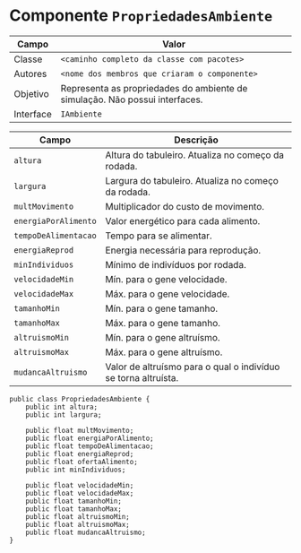# Componente `PropriedadesAmbiente`

Campo | Valor
----- | -----
Classe | `<caminho completo da classe com pacotes>`
Autores | `<nome dos membros que criaram o componente>`
Objetivo | Representa as propriedades do ambiente de simulação. Não possui interfaces.
Interface | `IAmbiente`

Campo | Descrição
----- | ---------
`altura` | Altura do tabuleiro. Atualiza no começo da rodada.
`largura` | Largura do tabuleiro. Atualiza no começo da rodada.
`multMovimento` | Multiplicador do custo de movimento.
`energiaPorAlimento` | Valor energético para cada alimento.
`tempoDeAlimentacao` | Tempo para se alimentar.
`energiaReprod` | Energia necessária para reprodução.
`minIndividuos` | Mínimo de indivíduos por rodada.
`velocidadeMin` | Mín. para o gene velocidade.
`velocidadeMax` | Máx. para o gene velocidade.
`tamanhoMin` | Mín. para o gene tamanho.
`tamanhoMax` | Máx. para o gene tamanho.
`altruismoMin` | Mín. para o gene altruísmo.
`altruismoMax` | Máx. para o gene altruísmo.
`mudancaAltruismo` | Valor de altruísmo para o qual o indivíduo se torna altruísta.

```
public class PropriedadesAmbiente {
    public int altura;
    public int largura;

    public float multMovimento;
    public float energiaPorAlimento;
    public float tempoDeAlimentacao;
    public float energiaReprod;
    public float ofertaAlimento;
    public int minIndividuos;

    public float velocidadeMin;
    public float velocidadeMax;
    public float tamanhoMin;
    public float tamanhoMax;
    public float altruismoMin;
    public float altruismoMax;
    public float mudancaAltruismo;
}
```
